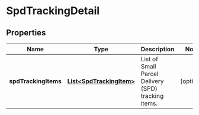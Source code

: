 # SpdTrackingDetail

## Properties
Name | Type | Description | Notes
------------ | ------------- | ------------- | -------------
**spdTrackingItems** | [**List&lt;SpdTrackingItem&gt;**](SpdTrackingItem.md) | List of Small Parcel Delivery (SPD) tracking items. |  [optional]
